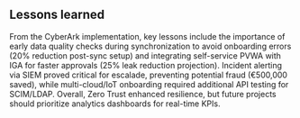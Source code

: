 ## Lessons learned

From the CyberArk implementation, key lessons include the importance of early data quality checks during synchronization to avoid onboarding errors (20% reduction post-sync setup) and integrating self-service PVWA with IGA for faster approvals (25% leak reduction projection). Incident alerting via SIEM proved critical for escalade, preventing potential fraud (€500,000 saved), while multi-cloud/IoT onboarding required additional API testing for SCIM/LDAP. Overall, Zero Trust enhanced resilience, but future projects should prioritize analytics dashboards for real-time KPIs.
